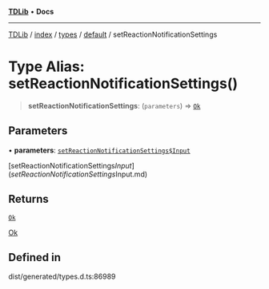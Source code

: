 [**TDLib**](../../../../../../README.md) • **Docs**

***

[TDLib](../../../../../../modules.md) / [index](../../../../../README.md) / [types](../../../README.md) / [default](../README.md) / setReactionNotificationSettings

# Type Alias: setReactionNotificationSettings()

> **setReactionNotificationSettings**: (`parameters`) => [`Ok`](Ok.md)

## Parameters

• **parameters**: [`setReactionNotificationSettings$Input`](setReactionNotificationSettings$Input.md)

[setReactionNotificationSettings$Input](setReactionNotificationSettings$Input.md)

## Returns

[`Ok`](Ok.md)

[Ok](Ok.md)

## Defined in

dist/generated/types.d.ts:86989
